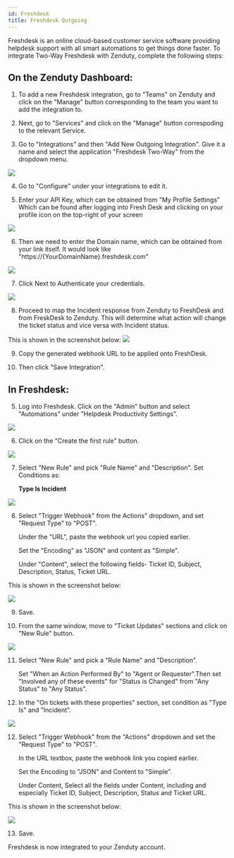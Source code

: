 ```yaml
---
id: Freshdesk
title: Freshdesk Outgoing
---
```

Freshdesk is an online cloud-based customer service software providing helpdesk support with all smart automations to get things done faster. To integrate Two-Way Freshdesk with Zenduty, complete the following steps:

## On the Zenduty Dashboard:

1. To add a new Freshdesk integration, go to "Teams" on Zenduty and click on the "Manage" button corresponding to the team you want to add the integration to.

2. Next, go to "Services" and click on the "Manage" button correspoding to the relevant Service.

3. Go to "Integrations" and then "Add New Outgoing Integration". Give it a name and select the application "Freshdesk Two-Way" from the dropdown menu.

![](/img/Integrations/FreshdeskOutgoing/FreshDesk7.png)

4. Go to "Configure" under your integrations to edit it.

5. Enter your API Key, which can be obtained from "My Profile Settings" Which can be found after logging into Fresh Desk and clicking on your profile icon on the top-right of your screen

![](/img/Integrations/FreshdeskOutgoing/FreshDesk1.png)

6. Then we need to enter the Domain name, which can be obtained from your link itself. It would look like "https://{YourDomainName}.freshdesk.com"

![](/img/Integrations/FreshdeskOutgoing/FreshDesk3.png)

7. Click Next to Authenticate your credentials.

![](/img/Integrations/FreshdeskOutgoing/FreshDesk2.png)

8. Proceed to map the Incident response from  Zenduty to FreshDesk and from FreskDesk to Zenduty. This  will determine what action will change the ticket status and vice versa with Incident status.

This is shown in the screenshot below:
![](/img/Integrations/FreshdeskOutgoing/FreshDesk4.png)

9. Copy the generated webhook URL to be applied onto FreshDesk.

10. Then click "Save Integration".

## In Freshdesk:

5. Log into Freshdesk. Click on the "Admin" button and select "Automations" under "Helpdesk Productivity Settings".

![](/img/Integrations/Freshdesk/1.png)

6. Click on the "Create the first rule" button.

![](/img/Integrations/Freshdesk/2.png)

7. Select "New Rule" and pick "Rule Name" and "Description". Set Conditions as:

	**Type Is Incident**

![](/img/Integrations/Freshdesk/3.png)

8. Select "Trigger Webhook" from the Actions"  dropdown, and set "Request Type" to "POST".

	Under the "URL", paste the webhook url you copied earlier.

	Set the "Encoding" as "JSON" and content as "Simple".

	Under "Content", select the following fields- Ticket ID, Subject, Description, Status, Ticket URL.

This is shown in the screenshot below:

![](/img/Integrations/Freshdesk/4.png)

9. Save.

10. From the same window, move to "Ticket Updates" sections and click on "New Rule" button.

![](/img/Integrations/Freshdesk/5.png)

11. Select "New Rule" and pick a "Rule Name" and "Description".

	Set "When an Action Performed By" to "Agent or Requester".Then set "Involved any of these events" for "Status is Changed" from "Any Status" to "Any Status".

12. In the "On tickets with these properties" section, set condition as "Type Is" and "Incident".

![](/img/Integrations/FreshdeskOutgoing/FreshDesk5.png)

12. Select "Trigger Webhook" from the "Actions" dropdown and set the "Request Type" to "POST".

	In the URL textbox, paste the webhook link you copied earlier.

	Set the Encoding to "JSON" and Content to "Simple".

	Under Content, Select all the fields under Content, including and especially Ticket ID, Subject, Description, Status and Ticket URL.

This is shown in the screenshot below:

![](/img/Integrations/FreshdeskOutgoing/FreshDesk6.png)

13. Save.

Freshdesk is now integrated to your Zenduty account.
